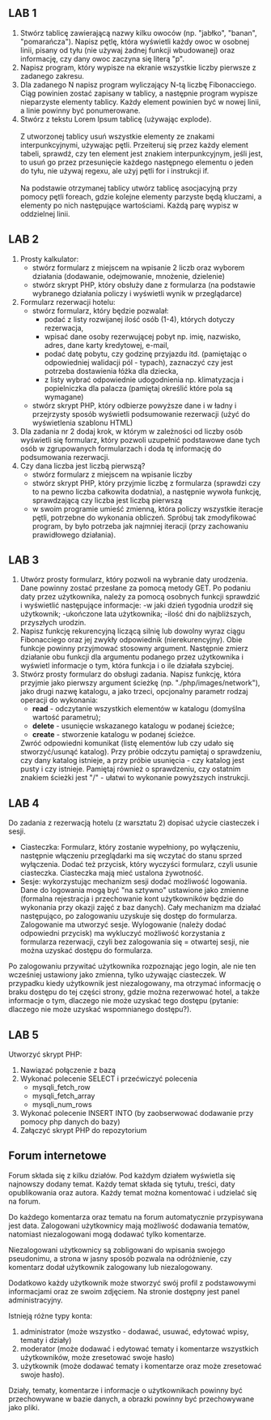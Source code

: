 <h2>LAB 1</h2>
<ol>
<li> Stwórz tablicę zawierającą nazwy kilku owoców (np. "jabłko", "banan", "pomarańcza"). Napisz pętlę, która wyświetli każdy owoc w osobnej linii, pisany od tyłu (nie używaj żadnej funkcji wbudowanej) oraz informację, czy dany owoc zaczyna się literą "p".
<li> Napisz program, który wypisze na ekranie wszystkie liczby pierwsze z zadanego zakresu.
<li> Dla zadanego N napisz program wyliczający N-tą liczbę Fibonacciego. Ciąg powinien zostać zapisany w tablicy, a następnie program wypisze nieparzyste elementy tablicy. Każdy element powinien być w nowej linii, a linie powinny być ponumerowane.
<li> Stwórz z tekstu Lorem Ipsum tablicę (używając explode).<br><br>
    Z utworzonej tablicy usuń wszystkie elementy ze znakami interpunkcyjnymi, używając pętli. Przeiteruj się przez każdy element tabeli, sprawdź, czy ten element jest znakiem interpunkcyjnym,  jeśli jest, to usuń go przez przesunięcie każdego następnego elementu o jeden do tyłu, nie używaj regexu, ale użyj pętli for i instrukcji if.<br><br>
    Na podstawie otrzymanej tablicy utwórz tablicę asocjacyjną przy pomocy pętli foreach, gdzie kolejne elementy parzyste będą kluczami, a elementy po nich następujące wartościami. Każdą parę wypisz w oddzielnej linii.
</ol>
<h2>LAB 2</h2>
<ol>
<li>Prosty kalkulator:
<ul>
    <li>stwórz formularz z miejscem na wpisanie 2 liczb oraz wyborem działania (dodawanie, odejmowanie, mnożenie, dzielenie)
    <li>stwórz skrypt PHP, który obsłuży dane z formularza (na podstawie wybranego działania policzy i wyświetli wynik w przeglądarce)
</ul>
<li>Formularz rezerwacji hotelu:
<ul>
<li>stwórz formularz, który będzie pozwalał: 
    <ul>
        <li>podać z listy rozwijanej ilość osób (1-4), których dotyczy rezerwacja, 
        <li>wpisać dane osoby rezerwującej pobyt np. imię, nazwisko, adres, dane karty kredytowej, e-mail, 
        <li>podać datę pobytu, czy godzinę przyjazdu itd. (pamiętając o odpowiedniej walidacji pól - typach), zaznaczyć czy jest potrzeba dostawienia łóżka dla dziecka,
        <li>z listy wybrać odpowiednie udogodnienia np. klimatyzacja i popielniczka dla palacza (pamiętaj określić które pola są wymagane)
    </ul>
<li>stwórz skrypt PHP, który odbierze powyższe dane i w ładny i przejrzysty sposób wyświetli podsumowanie rezerwacji (użyć do wyświetlenia szablonu HTML)
</ul>

<li>Dla zadania nr 2 dodaj krok, w którym w zależności od liczby osób wyświetli się formularz, który pozwoli uzupełnić podstawowe dane tych osób w zgrupowanych formularzach i doda tę informację do podsumowania rezerwacji.
<li>Czy dana liczba jest liczbą pierwszą?
<ul>
<li>stwórz formularz z miejscem na wpisanie liczby
<li>stwórz skrypt PHP, który przyjmie liczbę z formularza (sprawdzi czy to na pewno liczba całkowita dodatnia), a następnie wywoła funkcję, sprawdzającą czy liczba jest liczbą pierwszą
<li>w swoim programie umieść zmienną, która policzy wszystkie iteracje pętli, potrzebne do wykonania obliczeń. Spróbuj tak zmodyfikować program, by było potrzeba jak najmniej iteracji (przy zachowaniu prawidłowego działania).
</ul>
</ol>
<h2>LAB 3</h2>
<ol>
<li> Utwórz prosty formularz, który pozwoli na wybranie daty urodzenia. Dane powinny zostać przesłane za pomocą metody GET. Po podaniu daty przez użytkownika, należy za pomocą osobnych funkcji sprawdzić i wyświetlić następujące informacje:
-w jaki dzień tygodnia urodził się użytkownik;
-ukończone lata użytkownika;
-ilość dni do najbliższych, przyszłych urodzin.

<li> Napisz funkcję rekurencyjną liczącą silnię lub dowolny wyraz ciągu Fibonacciego oraz jej zwykły odpowiednik (nierekurencyjny). Obie funkcje powinny przyjmować stosowny argument. Następnie zmierz działanie obu funkcji dla argumentu podanego przez użytkownika i wyświetl informacje o tym, która funkcja i o ile działała szybciej.

<li>Stwórz prosty formularz do obsługi zadania. Napisz funkcję, która przyjmie jako pierwszy argument ścieżkę (np. "./php/images/network"), jako drugi nazwę katalogu, a jako trzeci, opcjonalny parametr rodzaj operacji do wykonania:
<ul>
   <li><b>read</b> - odczytanie wszystkich elementów w katalogu (domyślna wartość parametru);
   <li><b>delete</b> - usunięcie wskazanego katalogu w podanej ścieżce;
   <li><b>create</b> - stworzenie katalogu w podanej ścieżce.
</ul>
   Zwróć odpowiedni komunikat (listę elementów lub czy udało się stworzyć/usunąć katalog).
   Przy próbie odczytu pamiętaj o sprawdzeniu, czy dany katalog istnieje, a przy próbie usunięcia - czy katalog jest pusty i czy istnieje. Pamiętaj również o sprawdzeniu, czy ostatnim znakiem ścieżki jest "/" - ułatwi to wykonanie powyższych instrukcji.
</ol>
<h2>LAB 4</h2>
Do zadania z rezerwacją hotelu (z warsztatu 2) dopisać użycie ciasteczek i sesji.
<ul>
<li>Ciasteczka: Formularz, który zostanie wypełniony, po wyłączeniu, następnie włączeniu przeglądarki ma się wczytać do stanu sprzed wyłączenia. Dodać też przycisk, który wyczyści formularz, czyli usunie ciasteczka. Ciasteczka mają mieć ustalona żywotność.
<li>Sesje: wykorzystując mechanizm sesji dodać możliwość logowania. Dane do logowania mogą być "na sztywno" ustawione jako zmienne (formalna rejestracja i przechowanie kont użytkowników będzie do wykonania przy okazji zajęć z baz danych). Cały mechanizm ma działać następująco, po zalogowaniu uzyskuje się dostęp do formularza. Zalogowanie ma utworzyć sesje. Wylogowanie (należy dodać odpowiedni przycisk) ma wykluczyć możliwość korzystania z formularza rezerwacji, czyli bez zalogowania się = otwartej sesji, nie można uzyskać dostępu do formularza.
</ul>
Po zalogowaniu przywitać użytkownika rozpoznając jego login, ale nie ten wcześniej ustawiony jako zmienna, tylko używając ciasteczek.
W przypadku kiedy użytkownik jest niezalogowany, ma otrzymać informację o braku dostępu do tej części strony, gdzie można rezerwować hotel, a także informacje o tym, dlaczego nie może uzyskać tego dostępu (pytanie: dlaczego nie może uzyskać wspomnianego dostępu?).

<h2>LAB 5</h2>
Utworzyć skrypt PHP:<br>
<ol>
<li>Nawiązać połączenie z bazą</li>
<li>Wykonać polecenie SELECT i przećwiczyć polecenia
<ul>
<li>mysqli_fetch_row
<li>mysqli_fetch_array
<li>mysqli_num_rows
</ul>
<li>Wykonać polecenie INSERT INTO (by zaobserwować dodawanie przy pomocy php danych do bazy)
<li>Załączyć skrypt PHP do repozytorium
</ol>


<h2>Forum internetowe</h2>
<p>Forum składa się z kilku działów. Pod każdym działem wyświetla się najnowszy dodany temat. 
    Każdy temat składa się tytułu, treści, daty opublikowania oraz autora. 
    Każdy temat można komentować i udzielać się na forum. 
</p>
<p>
Do każdego komentarza oraz tematu na forum automatycznie przypisywana jest data. Zalogowani użytkownicy mają możliwość dodawania tematów, natomiast niezalogowani mogą dodawać tylko komentarze.
</p><p>
Niezalogowani użytkownicy są zobligowani do wpisania swojego pseudonimu, a strona w jasny sposób pozwala na odróżnienie, czy komentarz dodał użytkownik zalogowany lub niezalogowany. 
</p>
<p>
Dodatkowo każdy użytkownik może stworzyć swój profil z podstawowymi informacjami oraz ze swoim zdjęciem. Na stronie dostępny jest panel administracyjny. 
</p>
<p>
Istnieją różne typy konta: 
<ol>
<li>
    administrator (może wszystko - dodawać, usuwać, edytować wpisy, tematy i działy)
</li>
<li>
    moderator (może dodawać i edytować tematy i komentarze wszystkich użytkowników, może zresetować swoje hasło)
</li>
<li>
    użytkownik (może dodawać tematy i komentarze oraz może zresetować swoje hasło). 
</li>
</ol>
</p>
<p>
Działy, tematy, komentarze i informacje o użytkownikach powinny być przechowywane w bazie danych, a obrazki powinny być przechowywane jako pliki.
</p>
